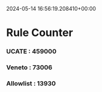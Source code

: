 2024-05-14 16:56:19.208410+00:00
# Rule Counter 
 ### UCATE : 459000

 ### Veneto : 73006

 ### Allowlist : 13930